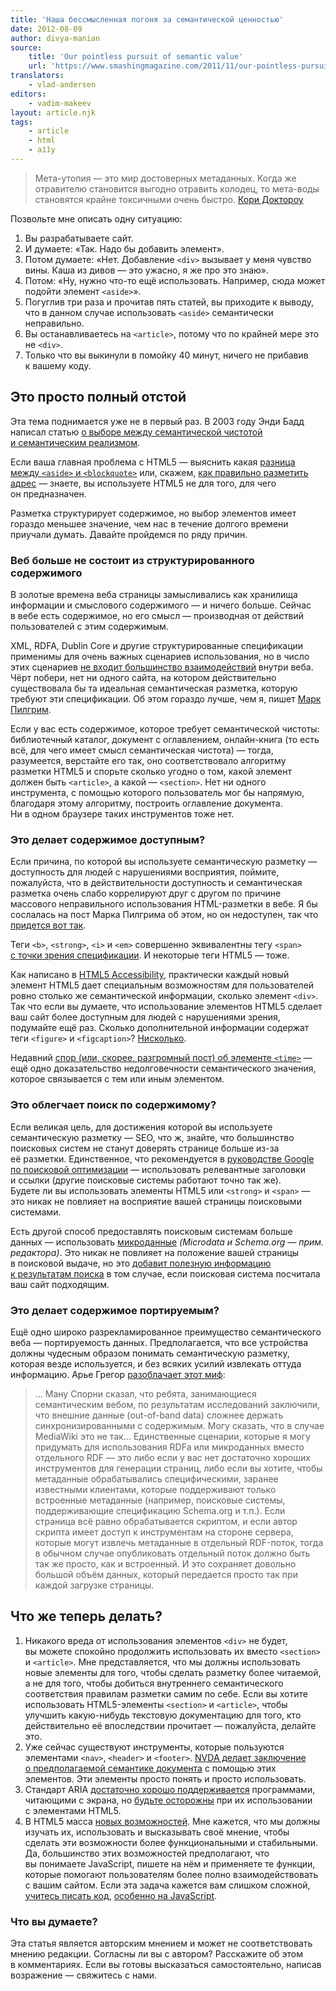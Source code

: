 ```yaml
---
title: 'Наша бессмысленная погоня за семантической ценностью'
date: 2012-08-09
author: divya-manian
source:
    title: 'Our pointless pursuit of semantic value'
    url: 'https://www.smashingmagazine.com/2011/11/our-pointless-pursuit-of-semantic-value/'
translators:
    - vlad-andersen
editors:
    - vadim-makeev
layout: article.njk
tags:
    - article
    - html
    - a11y
---
```


> Мета-утопия — это мир достоверных метаданных. Когда же отравителю становится выгодно отравить колодец, то мета-воды становятся крайне токсичными очень быстро.
> [Кори Доктороу](http://www.well.com/~doctorow/metacrap.htm)

Позвольте мне описать одну ситуацию:

1. Вы разрабатываете сайт.
2. И думаете: «Так. Надо бы добавить элемент».
3. Потом думаете: «Нет. Добавление `<div>` вызывает у меня чувство вины. Каша из дивов — это ужасно, я же про это знаю».
4. Потом: «Ну, нужно что-то ещё использовать. Например, сюда может подойти элемент `<aside>`».
5. Погуглив три раза и прочитав пять статей, вы приходите к выводу, что в данном случае использовать `<aside>` семантически неправильно.
6. Вы останавливаетесь на `<article>`, потому что по крайней мере это не `<div>`.
7. Только что вы выкинули в помойку 40 минут, ничего не прибавив к вашему коду.

## Это просто полный отстой

Эта тема поднимается уже не в первый раз. В 2003 году Энди Бадд написал статью [о выборе между семантической чистотой и семантическим реализмом](http://www.andybudd.com/archives/2004/05/semantic_coding/).

Если ваша главная проблема с HTML5 — выяснить какая [разница между `<aside>` и `<blockquote>`](http://www.impressivewebs.com/aside-vs-blockquote-html5/) или, скажем, [как правильно разметить адрес](http://twitter.theinfo.org/29661575610630145) — знаете, вы используете HTML5 не для того, для чего он предназначен.

Разметка структурирует содержимое, но выбор элементов имеет гораздо меньшее значение, чем нас в течение долгого времени приучали думать. Давайте пройдемся по ряду причин.

### Веб больше не состоит из структурированного содержимого

В золотые времена веба страницы замысливались как хранилища информации и смыслового содержимого — и ничего больше. Сейчас в вебе есть содержимое, но его смысл — производная от действий пользователей с этим содержимым.

XML, RDFA, Dublin Core и другие структурированные спецификации применимы для очень важных сценариев использования, но в число этих сценариев [не входит большинство взаимодействий](http://www.alexa.com/topsites) внутри веба. Чёрт побери, нет ни одного сайта, на котором действительно существовала бы та идеальная семантическая разметка, которую требуют эти спецификации. Об этом гораздо лучше, чем я, пишет [Марк Пилгрим](http://web.archive.org/web/20060428021228/http://diveintomark.org/archives/2002/12/30/the_tag_soup_of_a_new_generation).

Если у вас есть содержимое, которое требует семантической чистоты: библиотечный каталог, документ с оглавлением, онлайн-книга (то есть всё, для чего имеет смысл семантическая чистота) — тогда, разумеется, верстайте его так, оно соответствовало алгоритму разметки HTML5 и спорьте сколько угодно о том, какой элемент должен быть `<article>`, а какой — `<section>`. Нет ни одного инструмента, с помощью которого пользователь мог бы напрямую, благодаря этому алгоритму, построить оглавление документа. Ни в одном браузере таких инструментов тоже нет.

### Это делает содержимое доступным?

Если причина, по которой вы используете семантическую разметку — доступность для людей с нарушениями восприятия, поймите, пожалуйста, что в действительности доступность и семантическая разметка очень слабо коррелируют друг с другом по причине массового неправильного использования HTML-разметки в вебе. Я бы сослалась на пост Марка Пилгрима об этом, но он недоступен, так что [придется вот так](http://krijnhoetmer.nl/irc-logs/whatwg/20090604#l-877).

Теги `<b>`, `<strong>`, `<i>` и `<em>` совершенно эквивалентны тегу `<span>` [с точки зрения спецификации](http://www.w3.org/TR/2011/WD-html-aapi-20110414/). И некоторые теги HTML5 — тоже.

Как написано в [HTML5 Accessibility](http://www.html5accessibility.com/), практически каждый новый элемент HTML5 дает специальным возможностям для пользователей ровно столько же семантической информации, сколько элемент `<div>`. Так что если вы думаете, что использование элементов HTML5 сделает ваш сайт более доступным для людей с нарушениями зрения, подумайте ещё раз. Сколько дополнительной информации содержат теги `<figure>` и `<figcaption>`? [Нисколько](http://www.paciellogroup.com/blog/2011/08/html5-accessibility-chops-the-figure-and-figcaption-elements/).

Недавний [спор (или, скорее, разгромный пост) об элементе `<time>`](https://html5doctor.com/time-and-data-element/) — ещё одно доказательство недолговечности семантического значения, которое связывается с тем или иным элементом.

### Это облегчает поиск по содержимому?

Если великая цель, для достижения которой вы используете семантическую разметку — SEO, что ж, знайте, что большинство поисковых систем не станут доверять странице больше из-за её разметки. Единственное, что рекомендуется в [руководстве Google по поисковой оптимизации](http://www.google.com/support/webmasters/bin/answer.py?hl=en&answer=35291) — использовать релевантные заголовки и ссылки (другие поисковые системы работают точно так же). Будете ли вы использовать элементы HTML5 или `<strong>` и `<span>` — это никак не повлияет на восприятие вашей страницы поисковыми системами.

Есть другой способ предоставлять поисковым системам больше данных — использовать [микроданные](http://schema.org/) _(Microdata и Schema.org — прим. редактора)_. Это никак не повлияет на положение вашей страницы в поисковой выдаче, но это [добавит полезную информацию к результатам поиска](http://www.google.com/support/webmasters/bin/answer.py?answer=1211158) в том случае, если поисковая система посчитала ваш сайт подходящим.

### Это делает содержимое портируемым?

Ещё одно широко разрекламированное преимущество семантического веба — портируемость данных. Предполагается, что все устройства должны чудесным образом понимать семантическую разметку, которая везде используется, и без всяких усилий извлекать оттуда информацию. Арье Грегор [разоблачает этот миф](https://plus.google.com/105458233028934590147/posts/Q2Wnvy1ysBD):

> … Ману Спорни сказал, что ребята, занимающиеся семантическим вебом, по результатам исследований заключили, что внешние данные (out-of-band data) сложнее держать синхронизированными с содержимым. Могу сказать, что в случае MediaWiki это не так… Единственные сценарии, которые я могу придумать для использования RDFa или микроданных вместо отдельного RDF — это либо если у вас нет достаточно хороших инструментов для генерации страниц, либо если вы хотите, чтобы метаданные обрабатывались специфическими, заранее известными клиентами, которые поддерживают только встроенные метаданные (например, поисковые системы, поддерживающие спецификацию Schema.org и т.п.). Если страница всё равно обрабатывается скриптом, и если автор скрипта имеет доступ к инструментам на стороне сервера, которые могут извлечь метаданные в отдельный RDF-поток, тогда в обычном случае опубликовать отдельный поток должно быть так же просто, как и встроенный. И это сохраняет довольно большой объём данных, который передается просто так при каждой загрузке страницы.

## Что же теперь делать?

1. Никакого вреда от использования элементов `<div>` не будет, вы можете спокойно продолжить использовать их вместо `<section>` и `<article>`. Мне представляется, что мы должны использовать новые элементы для того, чтобы сделать разметку более читаемой, а не для того, чтобы добиться внутреннего семантического соответствия правилам разметки самим по себе. Если вы хотите использовать HTML5-элементы `<section>` и `<article>`, чтобы улучшить какую-нибудь текстовую документацию для того, кто действительно её впоследствии прочитает — пожалуйста, делайте это.
2. Уже сейчас существуют инструменты, которые пользуются элементами `<nav>`, `<header>` и `<footer>`. [NVDA делает заключение о предполагаемой семантике документа](http://www.accessibleculture.org/research/html5-aria-2011/) с помощью этих элементов. Эти элементы просто понять и просто использовать.
3. Стандарт ARIA [достаточно хорошо поддерживается](http://www.html5accessibility.com/tests/landmarks.html) программами, читающими с экрана, но [будьте осторожны](http://www.accessibleculture.org/articles/2011/04/html5-aria-2011/) при их использовании с элементами HTML5.
4. В HTML5 масса [новых возможностей](http://platform.html5.org/). Мне кажется, что мы должны изучать их, использовать и высказывать своё мнение, чтобы сделать эти возможности более функциональными и стабильными. Да, большинство этих возможностей предполагают, что вы понимаете JavaScript, пишете на нём и применяете те функции, которые помогают пользователям более полно взаимодействовать с вашим сайтом. Если эта задача кажется вам слишком сложной, [учитесь писать код](http://www.highercomputingforeveryone.com/), [особенно на JavaScript](http://yuilibrary.com/theater/douglas-crockford/crockford-tjpl/).

### Что вы думаете?

Эта статья является авторским мнением и может не соответствовать мнению редакции. Согласны ли вы с автором? Расскажите об этом в комментариях. Если вы готовы высказаться самостоятельно, написав возражение — свяжитесь с нами.
